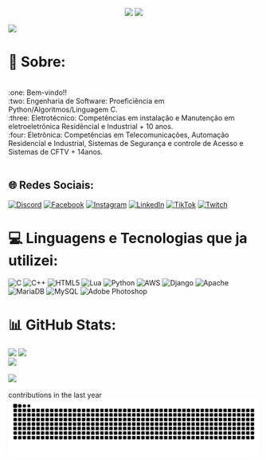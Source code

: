 <p align="center">
    <a href="https://github.com/byttencourt/byttencourt"><img src="https://img.shields.io/badge/status-updating-brightgreen.svg"></a>
    <a href="https://github.com/python/cpython"><img src="https://img.shields.io/badge/Python-3.11-FF1493.svg"></a>
  
     
</p>

<!--   my-header-img -->
![](https://i.imgur.com/3BA0BA7.png)

# 💫 Sobre:
<br>
:one: Bem-vindo!! <br> 
:two: Engenharia de Software: Proeficiência em Python/Algoritmos/Linguagem C. <br>
:three: Eletrotécnico: Competências em instalação e Manutenção em eletroeletrônica Residêncial e Industrial + 10 anos. <br>
:four: Eletrônica: Competências em Telecomunicações, Automação Residencial e Industrial, Sistemas de Segurança e controle de Acesso e Sistemas de CFTV + 14anos. <br> <br> 



## 🌐 Redes Sociais:
[![Discord](https://img.shields.io/badge/Discord-%237289DA.svg?logo=discord&logoColor=white)](https://discord.gg/tyF7SKf72N) [![Facebook](https://img.shields.io/badge/Facebook-%231877F2.svg?logo=Facebook&logoColor=white)](https://facebook.com/ninoseg) [![Instagram](https://img.shields.io/badge/Instagram-%23E4405F.svg?logo=Instagram&logoColor=white)](https://instagram.com/ninoseg) [![LinkedIn](https://img.shields.io/badge/LinkedIn-%230077B5.svg?logo=linkedin&logoColor=white)](https://linkedin.com/in/claudio-alexandre-bittencourt-478213194) [![TikTok](https://img.shields.io/badge/TikTok-%23000000.svg?logo=TikTok&logoColor=white)](https://tiktok.com/@ninoseg) [![Twitch](https://img.shields.io/badge/Twitch-%239146FF.svg?logo=Twitch&logoColor=white)](https://twitch.tv/barba_imersivo) 

# 💻 Linguagens e Tecnologias que ja utilizei:
![C](https://img.shields.io/badge/c-%2300599C.svg?style=for-the-badge&logo=c&logoColor=white) ![C++](https://img.shields.io/badge/c++-%2300599C.svg?style=for-the-badge&logo=c%2B%2B&logoColor=white) ![HTML5](https://img.shields.io/badge/html5-%23E34F26.svg?style=for-the-badge&logo=html5&logoColor=white) ![Lua](https://img.shields.io/badge/lua-%232C2D72.svg?style=for-the-badge&logo=lua&logoColor=white) ![Python](https://img.shields.io/badge/python-3670A0?style=for-the-badge&logo=python&logoColor=ffdd54) ![AWS](https://img.shields.io/badge/AWS-%23FF9900.svg?style=for-the-badge&logo=amazon-aws&logoColor=white) ![Django](https://img.shields.io/badge/django-%23092E20.svg?style=for-the-badge&logo=django&logoColor=white) ![Apache](https://img.shields.io/badge/apache-%23D42029.svg?style=for-the-badge&logo=apache&logoColor=white) ![MariaDB](https://img.shields.io/badge/MariaDB-003545?style=for-the-badge&logo=mariadb&logoColor=white) ![MySQL](https://img.shields.io/badge/mysql-%2300f.svg?style=for-the-badge&logo=mysql&logoColor=white) ![Adobe Photoshop](https://img.shields.io/badge/adobephotoshop-%2331A8FF.svg?style=for-the-badge&logo=adobephotoshop&logoColor=white) 
# 📊 GitHub Stats:
![](https://github-readme-stats.vercel.app/api?username=byttencourt&theme=default&hide_border=false&include_all_commits=false&count_private=false) ![](https://github-readme-stats.vercel.app/api/top-langs/?username=byttencourt&theme=default&hide_border=false&include_all_commits=false&count_private=false&layout=compact)<br/>
![](https://github-readme-streak-stats.herokuapp.com/?user=byttencourt&theme=default&hide_border=false)<br/>




[![](https://visitcount.itsvg.in/api?id=byttencourt&icon=0&color=0)](https://visitcount.itsvg.in)

contributions in the last year
![](https://github.com/BEPb/BEPb/raw/output/github-contribution-grid-snake.svg)

    
<!-- Proudly created with GPRM ( https://gprm.itsvg.in ) -->
